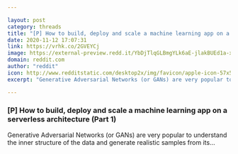 ```yaml
---

layout: post
category: threads
title: "[P] How to build, deploy and scale a machine learning app on a serverless architecture (Part 1)"
date: 2020-11-12 17:07:31
link: https://vrhk.co/2GVEYCj
image: https://external-preview.redd.it/YbDjTlqGLBmgYLk6aE-jlakBUEd1a-xjeSFJnKp0itY.jpg?width=480&height=251.308900524&auto=webp&crop=480:251.308900524,smart&s=08a814be3a2f32fa4cba7e45f5286dd2ce88d446
domain: reddit.com
author: "reddit"
icon: http://www.redditstatic.com/desktop2x/img/favicon/apple-icon-57x57.png
excerpt: "Generative Adversarial Networks (or GANs) are very popular to understand the inner structure of the data and generate realistic samples from its..."

---
```


### [P] How to build, deploy and scale a machine learning app on a serverless architecture (Part 1)

Generative Adversarial Networks (or GANs) are very popular to understand the inner structure of the data and generate realistic samples from its...